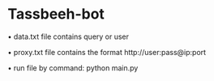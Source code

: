 # Tassbeeh-bot 
• data.txt file contains query or user 


• proxy.txt file contains the format http://user:pass@ip:port 


• run file by command: python main.py
